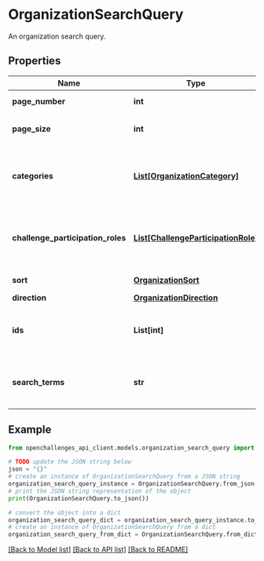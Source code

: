# OrganizationSearchQuery

An organization search query.

## Properties

| Name                              | Type                                                                  | Description                                                           | Notes                                              |
| --------------------------------- | --------------------------------------------------------------------- | --------------------------------------------------------------------- | -------------------------------------------------- |
| **page_number**                   | **int**                                                               | The page number.                                                      | [optional] [default to 0]                          |
| **page_size**                     | **int**                                                               | The number of items in a single page.                                 | [optional] [default to 100]                        |
| **categories**                    | [**List[OrganizationCategory]**](OrganizationCategory.md)             | The array of organization categories used to filter the results.      | [optional]                                         |
| **challenge_participation_roles** | [**List[ChallengeParticipationRole]**](ChallengeParticipationRole.md) | An array of challenge participation roles used to filter the results. | [optional]                                         |
| **sort**                          | [**OrganizationSort**](OrganizationSort.md)                           |                                                                       | [optional] [default to OrganizationSort.RELEVANCE] |
| **direction**                     | [**OrganizationDirection**](OrganizationDirection.md)                 |                                                                       | [optional]                                         |
| **ids**                           | **List[int]**                                                         | An array of organization ids used to filter the results.              | [optional]                                         |
| **search_terms**                  | **str**                                                               | A string of search terms used to filter the results.                  | [optional]                                         |

## Example

```python
from openchallenges_api_client.models.organization_search_query import OrganizationSearchQuery

# TODO update the JSON string below
json = "{}"
# create an instance of OrganizationSearchQuery from a JSON string
organization_search_query_instance = OrganizationSearchQuery.from_json(json)
# print the JSON string representation of the object
print(OrganizationSearchQuery.to_json())

# convert the object into a dict
organization_search_query_dict = organization_search_query_instance.to_dict()
# create an instance of OrganizationSearchQuery from a dict
organization_search_query_from_dict = OrganizationSearchQuery.from_dict(organization_search_query_dict)
```

[[Back to Model list]](../README.md#documentation-for-models) [[Back to API list]](../README.md#documentation-for-api-endpoints) [[Back to README]](../README.md)
